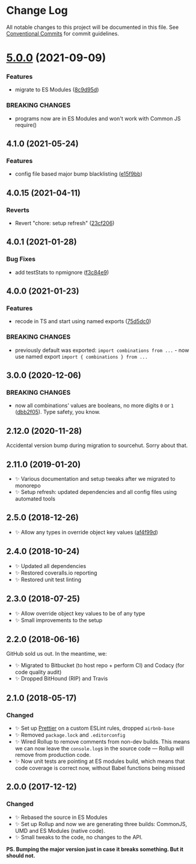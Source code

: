 # Change Log

All notable changes to this project will be documented in this file.
See [Conventional Commits](https://conventionalcommits.org) for commit guidelines.

# [5.0.0](https://github.com/codsen/codsen/compare/object-boolean-combinations@4.1.0...object-boolean-combinations@5.0.0) (2021-09-09)


### Features

* migrate to ES Modules ([8c9d95d](https://github.com/codsen/codsen/commit/8c9d95d5dea0b769c2f070397141918a4893d575))


### BREAKING CHANGES

* programs now are in ES Modules and won't work with Common JS require()





## 4.1.0 (2021-05-24)

### Features

- config file based major bump blacklisting ([e15f9bb](https://github.com/codsen/codsen/commit/e15f9bba1c4fd5f847ac28b3f38fa6ee633f5dca))

## 4.0.15 (2021-04-11)

### Reverts

- Revert "chore: setup refresh" ([23cf206](https://github.com/codsen/codsen/commit/23cf206970a087ff0fa04e61f94d919f59ab3881))

## 4.0.1 (2021-01-28)

### Bug Fixes

- add testStats to npmignore ([f3c84e9](https://github.com/codsen/codsen/commit/f3c84e95afc5514214312f913692d85b2e12eb29))

## 4.0.0 (2021-01-23)

### Features

- recode in TS and start using named exports ([75d5dc0](https://github.com/codsen/codsen/commit/75d5dc0419303284006b88e6fcbe4a2d9b2e6faf))

### BREAKING CHANGES

- previously default was exported: `import combinations from ...` - now use named export `import { combinations } from ...`

## 3.0.0 (2020-12-06)

### BREAKING CHANGES

- now all combinations' values are booleans, no more digits `0` or `1` ([dbb2f05](https://git.sr.ht/~royston/codsen/commit/dbb2f05129e0e8b7b95593c6cc19b8ebd859ecad)). Type safety, you know.

## 2.12.0 (2020-11-28)

Accidental version bump during migration to sourcehut. Sorry about that.

## 2.11.0 (2019-01-20)

- ✨ Various documentation and setup tweaks after we migrated to monorepo
- ✨ Setup refresh: updated dependencies and all config files using automated tools

## 2.5.0 (2018-12-26)

- ✨ Allow any types in override object key values ([af4f99d](https://gitlab.com/codsen/codsen/tree/master/packages/object-boolean-combinations/commits/af4f99d))

## 2.4.0 (2018-10-24)

- ✨ Updated all dependencies
- ✨ Restored coveralls.io reporting
- ✨ Restored unit test linting

## 2.3.0 (2018-07-25)

- ✨ Allow override object key values to be of any type
- ✨ Small improvements to the setup

## 2.2.0 (2018-06-16)

GitHub sold us out. In the meantime, we:

- ✨ Migrated to Bitbucket (to host repo + perform CI) and Codacy (for code quality audit)
- ✨ Dropped BitHound (RIP) and Travis

## 2.1.0 (2018-05-17)

### Changed

- ✨ Set up [Prettier](https://prettier.io) on a custom ESLint rules, dropped `airbnb-base`
- ✨ Removed `package.lock` and `.editorconfig`
- ✨ Wired Rollup to remove comments from non-dev builds. This means we can now leave the `console.log`s in the source code — Rollup will remove from production code.
- ✨ Now unit tests are pointing at ES modules build, which means that code coverage is correct now, without Babel functions being missed

## 2.0.0 (2017-12-12)

### Changed

- ✨ Rebased the source in ES Modules
- ✨ Set up Rollup and now we are generating three builds: CommonJS, UMD and ES Modules (native code).
- ✨ Small tweaks to the code, no changes to the API.

**PS. Bumping the major version just in case it breaks something. But it should not.**
